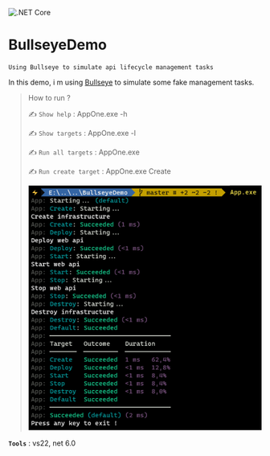 ![.NET Core](https://github.com/aimenux/BullseyeDemo/workflows/.NET%205/badge.svg)
# BullseyeDemo
```
Using Bullseye to simulate api lifecycle management tasks
```

In this demo, i m using [Bullseye](https://github.com/adamralph/bullseye/) to simulate some fake management tasks.

> How to run ?
>
> :writing_hand: `Show help` : AppOne.exe -h
>
> :writing_hand: `Show targets` : AppOne.exe -l
>
> :writing_hand: `Run all targets` : AppOne.exe
>
> :writing_hand: `Run create target` : AppOne.exe Create
>
>
> ![DefaultTargetScreen](Screenshots/DefaultTargetScreen.png)
>

**`Tools`** : vs22, net 6.0
